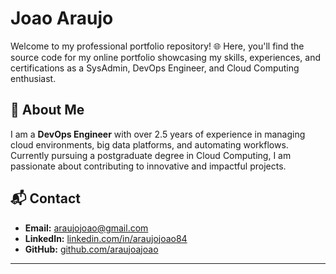 # Joao Araujo

Welcome to my professional portfolio repository! 🌐 Here, you'll find the source code for my online portfolio showcasing my skills, experiences, and certifications as a SysAdmin, DevOps Engineer, and Cloud Computing enthusiast.


## 🌟 About Me
I am a **DevOps Engineer** with over 2.5 years of experience in managing cloud environments, big data platforms, and automating workflows. Currently pursuing a postgraduate degree in Cloud Computing, I am passionate about contributing to innovative and impactful projects.

## 📬 Contact
- **Email:** [araujojoao@gmail.com](mailto:araujojoao@gmail.com)
- **LinkedIn:** [linkedin.com/in/araujojoao84](https://www.linkedin.com/in/araujojoao84)
- **GitHub:** [github.com/araujoajoao](https://github.com/araujoajoao)

---
